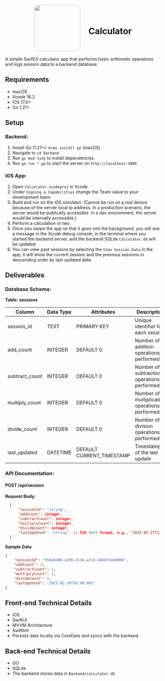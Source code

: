 <div align="center">
  <img src="https://raw.githubusercontent.com/Pearljam66/Calculator/31bc2d31db020d9ab031a3e43799d7beb084db0c/Calculator/Calculator/Assets.xcassets/AppIcon.appiconset/calculator_any.png" width="150" style="border: 3px solid white; border-radius: 15px; vertical-align: middle; margin-right: 20px;">
  <h1 style="display: inline-block; vertical-align: middle;">Calculator</h1>
</div>

A simple SwiftUI calculator app that performs basic arithmetic operations and logs session data to a backend database.

## Requirements
- macOS
- Xcode 16.2
- iOS 17.0+
- Go 1.21+

## Setup

### Backend:
1. Install Go (1.21+): `brew install go` (macOS)
2. Navigate to `cd Backend`
3. Run `go mod tidy` to install dependencies.
5. Run `go run *.go` to start the server on `http://localhost:3000`

### iOS App:
1. Open `Calculator.xcodeproj` in Xcode.
2. Under `Signing & Capabilities` change the Team value to your development team.
3. Build and run on the iOS simulator. (Cannot be run on a real device because of the server local ip address. In a production scenario, the server would be publically accessible. In a dev environment, the server would be internally accessible.)
4. Perform a calculation or two. 
5. Once you swipe the app so that it goes into the background, you will see a message in the Xcode debug console, in the terminal where you started the backend server, and the backend SQLite `Calculator.db` will be updated.
6. You can view past sessions by selecting the `View Session Data` in the app; it will show the current session and the previous sessions in descending order by last updated date.

## Deliverables

### Database Schema:

**Table:  sessions**

| Column          | Data Type | Attributes                | Description                                |
|-----------------|-----------|---------------------------|--------------------------------------------|
| session_id      | TEXT      | PRIMARY KEY               | Unique identifier for each session         |
| add_count       | INTEGER   | DEFAULT 0                 | Number of addition operations performed    |
| subtract_count  | INTEGER   | DEFAULT 0                 | Number of subtraction operations performed |
| multiply_count  | INTEGER   | DEFAULT 0                 | Number of multiplication operations performed |
| divide_count    | INTEGER   | DEFAULT 0                 | Number of division operations performed    |
| last_updated    | DATETIME  | DEFAULT CURRENT_TIMESTAMP | Timestamp of the last update               |

### API Documentation:

#### POST /api/session

**Request Body:**

```json
  {
      "sessionId": "string",
      "addCount": integer,
      "subtractCount": integer,
      "multiplyCount": integer,
      "divideCount": integer,
      "lastUpdated": "string"  // ISO 8601 format, e.g., "2025-02-27T12:00:00Z"
  }
```

**Sample Data**

``` json
{
    "sessionId": "550e8400-e29b-41d4-a716-446655440000",
    "addCount": 3,
    "subtractCount": 1,
    "multiplyCount": 2,
    "divideCount": 0,
    "lastUpdated": "2025-02-26T10:00:00Z"
}
```

## Front-end Technical Details
- iOS
- SwiftUI
- MVVM Architecture
- Swiftlint
- Persists data locally via CoreData and syncs with the backend

## Back-end Technical Details
- GO
- SQLite
- The backend stores data in `Backend/calculator.db`

